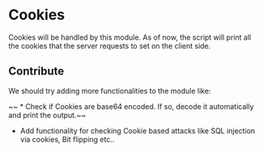Cookies
=======

Cookies will be handled by this module. As of now, the script will print all the cookies that the server requests to set on the client side.

Contribute
----------

We should try adding more functionalities to the module like:

~~  * Check if Cookies are base64 encoded. If so, decode it automatically and print the output.~~

* Add functionality for checking Cookie based attacks like SQL injection via cookies, Bit flipping etc..
